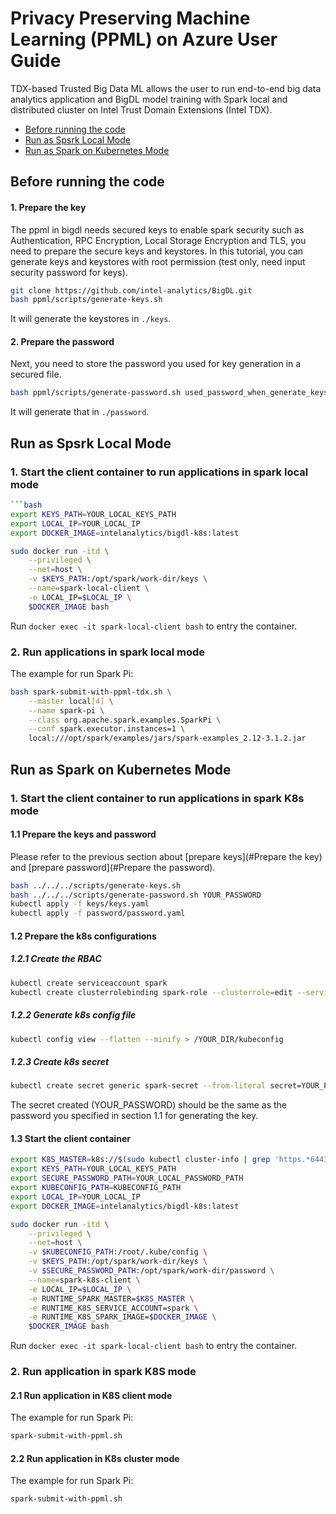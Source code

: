 # Privacy Preserving Machine Learning (PPML) on Azure User Guide

TDX-based Trusted Big Data ML allows the user to run end-to-end big data analytics application and BigDL model training with Spark local and distributed cluster on Intel Trust Domain Extensions (Intel TDX).

- [Before running the code](#before-running-the-code)
- [Run as Spsrk Local Mode](#run-as-spsrk-local-mode)
- [Run as Spark on Kubernetes Mode](#run-as-spark-on-kubernetes-mode)

## Before running the code
#### 1. Prepare the key
The ppml in bigdl needs secured keys to enable spark security such as Authentication, RPC Encryption, Local Storage Encryption and TLS, you need to prepare the secure keys and keystores. In this tutorial, you can generate keys and keystores with root permission (test only, need input security password for keys).

```bash
git clone https://github.com/intel-analytics/BigDL.git
bash ppml/scripts/generate-keys.sh
```
It will generate the keystores in `./keys`.
#### 2. Prepare the password
Next, you need to store the password you used for key generation in a secured file.

```bash
bash ppml/scripts/generate-password.sh used_password_when_generate_keys
```
It will generate that in `./password`.

## Run as Spsrk Local Mode
### 1. Start the client container to run applications in spark local mode
```bash
```bash
export KEYS_PATH=YOUR_LOCAL_KEYS_PATH
export LOCAL_IP=YOUR_LOCAL_IP
export DOCKER_IMAGE=intelanalytics/bigdl-k8s:latest

sudo docker run -itd \
    --privileged \
    --net=host \
    -v $KEYS_PATH:/opt/spark/work-dir/keys \
    --name=spark-local-client \
    -e LOCAL_IP=$LOCAL_IP \
    $DOCKER_IMAGE bash
```
Run `docker exec -it spark-local-client bash` to entry the container.
### 2. Run applications in spark local mode
The example for run Spark Pi:
```bash
bash spark-submit-with-ppml-tdx.sh \
    --master local[4] \
    --name spark-pi \
    --class org.apache.spark.examples.SparkPi \
    --conf spark.executor.instances=1 \
    local:///opt/spark/examples/jars/spark-examples_2.12-3.1.2.jar
```

## Run as Spark on Kubernetes Mode
### 1. Start the client container to run applications in spark K8s mode
#### 1.1 Prepare the keys and password
Please refer to the previous section about [prepare keys](#Prepare the key) and [prepare password](#Prepare the password).

```bash
bash ../../../scripts/generate-keys.sh
bash ../../../scripts/generate-password.sh YOUR_PASSWORD
kubectl apply -f keys/keys.yaml
kubectl apply -f password/password.yaml
```
#### 1.2 Prepare the k8s configurations
##### 1.2.1 Create the RBAC
```bash
kubectl create serviceaccount spark
kubectl create clusterrolebinding spark-role --clusterrole=edit --serviceaccount=default:spark --namespace=default
```
##### 1.2.2 Generate k8s config file
```bash
kubectl config view --flatten --minify > /YOUR_DIR/kubeconfig
```
##### 1.2.3 Create k8s secret
```bash
kubectl create secret generic spark-secret --from-literal secret=YOUR_PASSWORD
```
The secret created (YOUR_PASSWORD) should be the same as the password you specified in section 1.1 for generating the key.

#### 1.3 Start the client container

```bash
export K8S_MASTER=k8s://$(sudo kubectl cluster-info | grep 'https.*6443' -o -m 1)
export KEYS_PATH=YOUR_LOCAL_KEYS_PATH
export SECURE_PASSWORD_PATH=YOUR_LOCAL_PASSWORD_PATH
export KUBECONFIG_PATH=KUBECONFIG_PATH
export LOCAL_IP=YOUR_LOCAL_IP
export DOCKER_IMAGE=intelanalytics/bigdl-k8s:latest

sudo docker run -itd \
    --privileged \
    --net=host \
    -v $KUBECONFIG_PATH:/root/.kube/config \
    -v $KEYS_PATH:/opt/spark/work-dir/keys \
    -v $SECURE_PASSWORD_PATH:/opt/spark/work-dir/password \
    --name=spark-k8s-client \
    -e LOCAL_IP=$LOCAL_IP \
    -e RUNTIME_SPARK_MASTER=$K8S_MASTER \
    -e RUNTIME_K8S_SERVICE_ACCOUNT=spark \
    -e RUNTIME_K8S_SPARK_IMAGE=$DOCKER_IMAGE \
    $DOCKER_IMAGE bash
```
Run `docker exec -it spark-local-client bash` to entry the container.

### 2. Run application in spark K8S mode
#### 2.1 Run application in K8S client mode
The example for run Spark Pi:
```bash
spark-submit-with-ppml.sh 
```
#### 2.2 Run application in K8s cluster mode
The example for run Spark Pi:
```bash
spark-submit-with-ppml.sh
```
